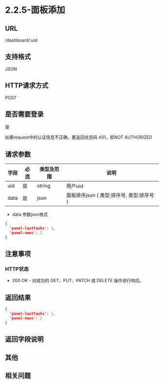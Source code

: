 # 2.2.5-面板添加

## URL

/dashboard/:uid

## 支持格式

JSON

## HTTP请求方式

POST

## 是否需要登录

是

如果request中的认证信息不正确，要返回状态码 401，即NOT AUTHORIZED

## 请求参数

字段 | 必选 | 类型及范围 | 说明
----|------|----------|-------------
uid     | 是   | string  | 用户uid
data    | 是   | json    | 面板排序json { 类型:排序号, 类型:排序号 }

- data 参数json格式

```json
{
  'panel-lastTasks': 1,
  'panel-news': 2
}
```

## 注意事项

### HTTP状态

- 200 OK - 对成功的 GET、PUT、PATCH 或 DELETE 操作进行响应。

## 返回结果

```json
{
  'panel-lastTasks': 1,
  'panel-news': 2
}
```

## 返回字段说明

## 其他

## 相关问题
